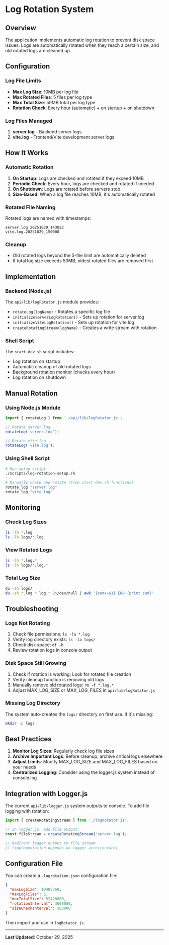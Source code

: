 # Log Rotation System

## Overview

The application implements automatic log rotation to prevent disk space issues. Logs are automatically rotated when they reach a certain size, and old rotated logs are cleaned up.

## Configuration

### Log File Limits

- **Max Log Size**: 10MB per log file
- **Max Rotated Files**: 5 files per log type
- **Max Total Size**: 50MB total per log type
- **Rotation Check**: Every hour (automatic) + on startup + on shutdown

### Log Files Managed

1. **server.log** - Backend server logs
2. **vite.log** - Frontend/Vite development server logs

## How It Works

### Automatic Rotation

1. **On Startup**: Logs are checked and rotated if they exceed 10MB
2. **Periodic Check**: Every hour, logs are checked and rotated if needed
3. **On Shutdown**: Logs are rotated before servers stop
4. **Size-Based**: When a log file reaches 10MB, it's automatically rotated

### Rotated File Naming

Rotated logs are named with timestamps:
```
server.log.20251029_143022
vite.log.20251029_150000
```

### Cleanup

- Old rotated logs beyond the 5-file limit are automatically deleted
- If total log size exceeds 50MB, oldest rotated files are removed first

## Implementation

### Backend (Node.js)

The `api/lib/logRotator.js` module provides:
- `rotateLog(logName)` - Rotates a specific log file
- `initializeServerLogRotation()` - Sets up rotation for server.log
- `initializeViteLogRotation()` - Sets up rotation for vite.log
- `createRotatingStream(logName)` - Creates a write stream with rotation

### Shell Script

The `start-dev.sh` script includes:
- Log rotation on startup
- Automatic cleanup of old rotated logs
- Background rotation monitor (checks every hour)
- Log rotation on shutdown

## Manual Rotation

### Using Node.js Module

```javascript
import { rotateLog } from './api/lib/logRotator.js';

// Rotate server.log
rotateLog('server.log');

// Rotate vite.log
rotateLog('vite.log');
```

### Using Shell Script

```bash
# Run setup script
./scripts/log-rotation-setup.sh

# Manually check and rotate (from start-dev.sh functions)
rotate_log "server.log"
rotate_log "vite.log"
```

## Monitoring

### Check Log Sizes

```bash
ls -lh *.log
ls -lh logs/*.log
```

### View Rotated Logs

```bash
ls -lh *.log.*
ls -lh logs/*.log.*
```

### Total Log Size

```bash
du -sh logs/
du -sh *.log *.log.* 2>/dev/null | awk '{sum+=$1} END {print sum}'
```

## Troubleshooting

### Logs Not Rotating

1. Check file permissions: `ls -la *.log`
2. Verify log directory exists: `ls -la logs/`
3. Check disk space: `df -h`
4. Review rotation logs in console output

### Disk Space Still Growing

1. Check if rotation is working: Look for rotated file creation
2. Verify cleanup function is removing old logs
3. Manually remove old rotated logs: `rm -f *.log.*`
4. Adjust MAX_LOG_SIZE or MAX_LOG_FILES in `api/lib/logRotator.js`

### Missing Log Directory

The system auto-creates the `logs/` directory on first use. If it's missing:

```bash
mkdir -p logs
```

## Best Practices

1. **Monitor Log Sizes**: Regularly check log file sizes
2. **Archive Important Logs**: Before cleanup, archive critical logs elsewhere
3. **Adjust Limits**: Modify MAX_LOG_SIZE and MAX_LOG_FILES based on your needs
4. **Centralized Logging**: Consider using the logger.js system instead of console.log

## Integration with Logger.js

The current `api/lib/logger.js` system outputs to console. To add file logging with rotation:

```javascript
import { createRotatingStream } from './logRotator.js';

// In logger.js, add file output:
const fileStream = createRotatingStream('server.log');

// Redirect logger output to file stream
// (implementation depends on logger architecture)
```

## Configuration File

You can create a `.logrotation.json` configuration file:

```json
{
  "maxLogSize": 10485760,
  "maxLogFiles": 5,
  "maxTotalSize": 52428800,
  "rotationInterval": 3600000,
  "sizeCheckInterval": 300000
}
```

Then import and use in `logRotator.js`.

---

**Last Updated**: October 29, 2025

